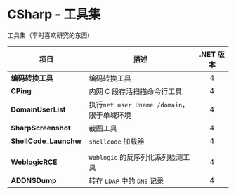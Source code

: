 # CSharp - 工具集 

工具集（平时喜欢研究的东西）

| 项目                     | 描述                                | .NET 版本 |
| ---------------------- | --------------------------------- | :-----: |
| **编码转换工具**             | 编码转换工具                            |    4    |
| **CPing**              | 内网 C 段存活扫描命令行工具                   |    4    |
| **DomainUserList**     | 执行`net user Uname /domain`，限于单域环境 |    4    |
| **SharpScreenshot**    | 截图工具                              |    4    |
| **ShellCode_Launcher** | `shellcode` 加载器                   |    4    |
|                        |                                   |         |
| **WeblogicRCE**        | `Weblogic` 的反序列化系列检测工具            |    4    |
| **ADDNSDump**          | 转存 `LDAP` 中的 `DNS` 记录             |    4    |

